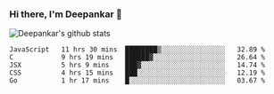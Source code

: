 ### Hi there, I'm Deepankar 👋

![Deepankar's github stats](https://github-readme-stats.vercel.app/api?username=Deep-Codes&count_private=true&show_icons=true&theme=radical)

<!--START_SECTION:waka-->
```text
JavaScript   11 hrs 30 mins  ████████▒░░░░░░░░░░░░░░░░   32.89 % 
C            9 hrs 19 mins   ██████▓░░░░░░░░░░░░░░░░░░   26.64 % 
JSX          5 hrs 9 mins    ███▓░░░░░░░░░░░░░░░░░░░░░   14.74 % 
CSS          4 hrs 15 mins   ███░░░░░░░░░░░░░░░░░░░░░░   12.19 % 
Go           1 hr 17 mins    █░░░░░░░░░░░░░░░░░░░░░░░░   03.67 % 
```
<!--END_SECTION:waka-->
